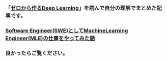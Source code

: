 ### 「[ゼロから作るDeep Learning](https://www.amazon.co.jp/%E3%82%BC%E3%83%AD%E3%81%8B%E3%82%89%E4%BD%9C%E3%82%8BDeep-Learning-%E2%80%95Python%E3%81%A7%E5%AD%A6%E3%81%B6%E3%83%87%E3%82%A3%E3%83%BC%E3%83%97%E3%83%A9%E3%83%BC%E3%83%8B%E3%83%B3%E3%82%B0%E3%81%AE%E7%90%86%E8%AB%96%E3%81%A8%E5%AE%9F%E8%A3%85-%E6%96%8E%E8%97%A4-%E5%BA%B7%E6%AF%85/dp/4873117585/ref=asc_df_4873117585/?tag=jpgo-22&linkCode=df0&hvadid=295686767484&hvpos=&hvnetw=g&hvrand=3091973085756256925&hvpone=&hvptwo=&hvqmt=&hvdev=c&hvdvcmdl=&hvlocint=&hvlocphy=1009293&hvtargid=pla-526224399321&psc=1&mcid=352704fd75173223a9e7744302dbfb74&th=1&psc=1)」を読んで自分の理解でまとめた記事です。

### [Software Engineer(SWE)としてMachineLearning Engineer(MLE)の仕事をやってみた話](https://tech.uzabase.com/entry/2024/06/28/153517)

### 良かったらご覧ください。